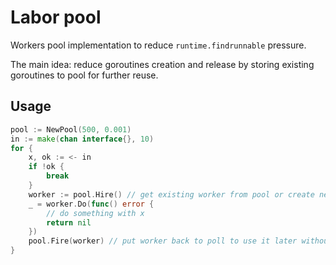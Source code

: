 # Labor pool

Workers pool implementation to reduce `runtime.findrunnable` pressure.

The main idea: reduce goroutines creation and release by storing existing goroutines to pool for further reuse.

## Usage

```go
pool := NewPool(500, 0.001)
in := make(chan interface{}, 10)
for {
	x, ok := <- in
	if !ok {
		break
	}
	worker := pool.Hire() // get existing worker from pool or create new one
	_ = worker.Do(func() error {
		// do something with x
		return nil
	})
	pool.Fire(worker) // put worker back to poll to use it later without creating
}
```
